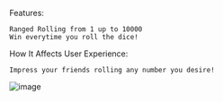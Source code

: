 Features:

    Ranged Rolling from 1 up to 10000
    Win everytime you roll the dice!

How It Affects User Experience:

    Impress your friends rolling any number you desire!
![image](https://github.com/user-attachments/assets/896b5cbb-c3c5-4316-b574-faf663d199ad)


